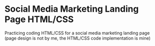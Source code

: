 # Social Media Marketing Landing Page HTML/CSS
Practicing coding HTML/CSS for a social media marketing landing page (page design is not by me, the HTML/CSS code implementation is mine)
